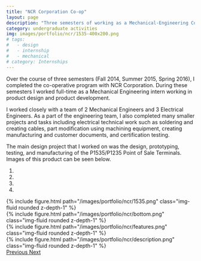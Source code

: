 ```yaml
---
title: "NCR Corporation Co-op"
layout: page
description: "Three semesters of working as a Mechanical-Engineering Co-op for NCR"
category: undergraduate activities
img: images/portfolio/ncr/1535-400x200.png
# tags: 
#   - design
#   - internship
#   - mechanical
# category: Internships
---
```


Over the course of three semesters (Fall 2014, Summer 2015, Spring 2016), I completed the co-operative program with NCR Corporation. During these semesters I worked full-time as a Mechanical Engineering intern working in product design and product development.

I worked closely with a team of 2 Mechanical Engineers and 3 Electrical Engineers. As a part of the engineering team, I also completed many smaller projects and tasks including electrical technical work such as soldering and creating cables, part modification using machining equipment, creating manufacturing and customer documents, and certification testing.

The main design project that I worked on was the design, prototyping, testing, and manufacturing of the P1535/P1235 Point of Sale Terminals. Images of this product can be seen below.

<div id="carouselExampleIndicators" class="carousel slide" data-ride="carousel">
  <ol class="carousel-indicators">
    <li data-target="#carouselExampleIndicators" data-slide-to="0" class="active"></li>
    <li data-target="#carouselExampleIndicators" data-slide-to="1"></li>
    <li data-target="#carouselExampleIndicators" data-slide-to="2"></li>
    <li data-target="#carouselExampleIndicators" data-slide-to="3"></li>
  </ol>
  <div class="carousel-inner">
    <div class="carousel-item active">
      {% include figure.html path="/images/portfolio/ncr/1535.png" class="img-fluid rounded z-depth-1" %}
      <!-- <img class="d-block w-100" src="..." alt="First slide"> -->
    </div>
    <div class="carousel-item">
      {% include figure.html path="/images/portfolio/ncr/bottom.png" class="img-fluid rounded z-depth-1" %}
      <!-- <img class="d-block w-100" src="..." alt="Second slide"> -->
    </div>
    <div class="carousel-item">
      {% include figure.html path="/images/portfolio/ncr/features.png" class="img-fluid rounded z-depth-1" %}
      <!-- <img class="d-block w-100" src="..." alt="Third slide"> -->
    </div>
    <div class="carousel-item">
      {% include figure.html path="/images/portfolio/ncr/description.png" class="img-fluid rounded z-depth-1" %}
      <!-- <img class="d-block w-100" src="..." alt="Third slide"> -->
    </div>
  </div>
  <a class="carousel-control-prev" href="#carouselExampleIndicators" role="button" data-slide="prev">
    <span class="carousel-control-prev-icon" aria-hidden="true"></span>
    <span class="sr-only">Previous</span>
  </a>
  <a class="carousel-control-next" href="#carouselExampleIndicators" role="button" data-slide="next">
    <span class="carousel-control-next-icon" aria-hidden="true"></span>
    <span class="sr-only">Next</span>
  </a>
</div>